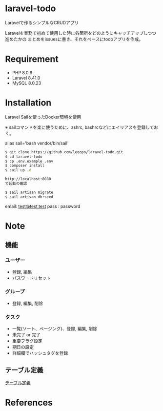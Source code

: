 # laravel-todo

Laravelで作るシンプルなCRUDアプリ

Laravelを業務で初めて使用した時に各箇所をどのようにキャッチアップしつつ進めたかの
まとめをissuesに書き、それをベースにtodoアプリを作成。

# Requirement

-   PHP 8.0.6
-   Laravel 8.41.0
-   MySQL 8.0.23

# Installation

Laravel Sailを使ったDocker環境を使用

※ sailコマンドを楽に使うために、zshrc, bashrcなどにエイリアスを登録しておく。

alias sail='bash vendor/bin/sail'

```bash
$ git clone https://github.com/legopo/laravel-todo.git
$ cd laravel-todo
$ cp .env.example .env
$ composer install
$ sail up -d

http://localhost:8080
で起動の確認

$ sail artisan migrate
$ sail artisan db:seed
```

email: test@test.test
pass : password


# Note
## 機能
### ユーザー
- 登録, 編集
- パスワードリセット
 ### グループ
- 登録, 編集, 削除
### タスク
- 一覧(ソート、ページング)、登録, 編集, 削除
- 未完了 or 完了
- 重要フラグ設定
- 期日の設定
- 詳細欄でハッシュタグを登録

## テーブル定義

[テーブル定義](https://github.com/legopo/laravel-todo/issues/3)

# References
